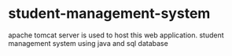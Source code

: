 # student-management-system
apache tomcat server is used to host this web application.
student management system using java and sql database
